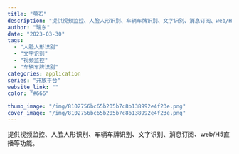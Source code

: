 ```yaml
---
title: "萤石"
description: "提供视频监控、人脸人形识别、车辆车牌识别、文字识别、消息订阅、web/H5直播等功能。"
author: "瑞东"
date: "2023-03-30"
tags:
  - "人脸人形识别"
  - "文字识别"
  - "视频监控"
  - "车辆车牌识别"
categories: application
series: "开放平台"
website_link: ""
color: "#666"

thumb_image: "/img/8102756bc65b205b7c8b138992e4f23e.png"
cover_image: "/img/8102756bc65b205b7c8b138992e4f23e.png"
---
```


提供视频监控、人脸人形识别、车辆车牌识别、文字识别、消息订阅、web/H5直播等功能。